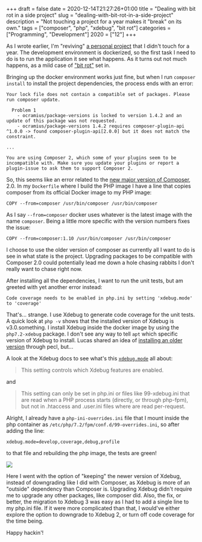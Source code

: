 +++
draft = false
date = 2020-12-14T21:27:26+01:00
title = "Dealing with bit rot in a side project"
slug = "dealing-with-bit-rot-in-a-side-project"
description = "Not touching a project for a year makes it \"break\" on its own."
tags = ["composer", "php", "xdebug", "bit rot"]
categories = ["Programming", "Development"]
2020 = ["12"]
+++

As I wrote earlier, I'm "reviving" [a personal project](/blog/reviving-the-for-this-week-project/) that I didn't touch for a year. The development environment is dockerized, so the first task I need to do is to run the application it see what happens. As it turns out not much happens, as a mild case of ["bit rot"](https://en.wikipedia.org/wiki/Software_rot) set in.

Bringing up the docker environment works just fine, but when I run `composer install` to install the project dependencies, the process ends with an error:

```
Your lock file does not contain a compatible set of packages. Please run composer update.

  Problem 1
    - ocramius/package-versions is locked to version 1.4.2 and an update of this package was not requested.
    - ocramius/package-versions 1.4.2 requires composer-plugin-api ^1.0.0 -> found composer-plugin-api[2.0.0] but it does not match the constraint.

...

You are using Composer 2, which some of your plugins seem to be incompatible with. Make sure you update your plugins or report a plugin-issue to ask them to support Composer 2.
```

So, this seems like an error related to the [new major version of Composer](https://blog.packagist.com/composer-2-0-is-now-available/), 2.0. In my `Dockerfile` where I build the PHP image I have a line that copies composer from its official Docker image to my PHP image:

```
COPY --from=composer /usr/bin/composer /usr/bin/composer
```

As I say `--from=composer` docker uses whatever is the latest image with the name `composer`. Being a little more specific with the version numbers fixes the issue:

```
COPY --from=composer:1.10 /usr/bin/composer /usr/bin/composer
```

I choose to use the older version of composer as currently all I want to do is see in what state is the project. Upgrading packages to be compatible with Composer 2.0 could potentially lead me down a hole chasing rabbits I don't really want to chase right now.

After installing all the dependencies, I want to run the unit tests, but am greeted with yet another error instead:

```
Code coverage needs to be enabled in php.ini by setting 'xdebug.mode' to 'coverage'
```

That's... strange. I use Xdebug to generate code coverage for the unit tests. A quick look at `php -v` shows that the installed version of Xdebug is v3.0.something. I install Xdebug inside the docker image by using the `php7.2-xdebug` package. I don't see any way to tell `apt` which specific version of Xdebug to install. Lucas shared an idea of [installing an older version](https://twitter.com/lucasvanlierop/status/1336924635036790785) through pecl, but...

A look at the Xdebug docs to see what's this [`xdebug.mode`](https://xdebug.org/docs/install#mode) all about:

> This setting controls which Xdebug features are enabled.

and

> This setting can only be set in php.ini or files like 99-xdebug.ini that are read when a PHP process starts (directly, or through php-fpm), but not in .htaccess and .user.ini files where are read per-request.

Alright, I already have a `php-ini-overrides.ini` file that I mount inside the php container as `/etc/php/7.2/fpm/conf.d/99-overrides.ini`, so after adding the line:

```
xdebug.mode=develop,coverage,debug,profile
```

to that file and rebuilding the php image, the tests are green!

<img src="/img/posts/green-tests.png" />

Here I went with the option of "keeping" the newer version of Xdebug, instead of downgrading like I did with Composer, as Xdebug is more of an "outside" dependency than Composer is. Upgrading Xdebug didn't require me to upgrade any other packages, like composer did. Also, the fix, or better, the migration to Xdebug 3 was easy as I had to add a single line to my php.ini file. If it were more complicated than that, I would've either explore the option to downgrade to Xdebug 2, or turn off code coverage for the time being.

Happy hackin'!
